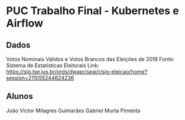 # PUC Trabalho Final - Kubernetes e Airflow

## Dados
Votos Nominais Válidos e Votos Brancos das Eleições de 2018
Fonte: Sistema de Estatísticas Eleitorais
Link: https://sig.tse.jus.br/ords/dwapr/seai/r/sig-eleicao/home?session=211055244624236

## Alunos
João Victor Milagres Guimarães
Gabriel Murta Pimenta
